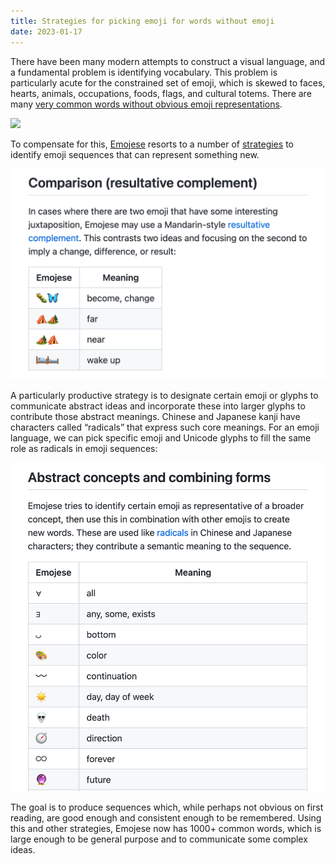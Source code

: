 ```yaml
---
title: Strategies for picking emoji for words without emoji
date: 2023-01-17
---
```


There have been many modern attempts to construct a visual language, and a fundamental problem is identifying vocabulary. This problem is particularly acute for the constrained set of emoji, which is skewed to faces, hearts, animals, occupations, foods, flags, and cultural totems. There are many [very common words without obvious emoji representations](https://github.com/JanMiksovsky/emojese/blob/main/docs/Challenges.md).

![](/images/2023/01/challenges.png)

To compensate for this, [Emojese](https://emojese.org) resorts to a number of [strategies](https://github.com/JanMiksovsky/emojese/blob/main/docs/Guidelines.md) to identify emoji sequences that can represent something new.

![](/images/2023/01/comparison.png)

A particularly productive strategy is to designate certain emoji or glyphs to communicate abstract ideas and incorporate these into larger glyphs to contribute those abstract meanings. Chinese and Japanese kanji have characters called “radicals” that express such core meanings. For an emoji language, we can pick specific emoji and Unicode glyphs to fill the same role as radicals in emoji sequences:

![](/images/2023/01/concepts.png)

The goal is to produce sequences which, while perhaps not obvious on first reading, are good enough and consistent enough to be remembered. Using this and other strategies, Emojese now has 1000+ common words, which is large enough to be general purpose and to communicate some complex ideas.
